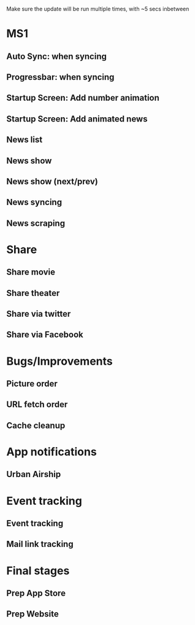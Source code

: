 Make sure the update will be run multiple times, with ~5 secs inbetween

# MS1

## Auto Sync: when syncing
## Progressbar: when syncing

## Startup Screen: Add number animation

## Startup Screen: Add animated news
## News list
## News show
## News show (next/prev)
## News syncing
## News scraping

# Share

## Share movie
## Share theater
## Share via twitter
## Share via Facebook

# Bugs/Improvements

## Picture order
## URL fetch order
## Cache cleanup

# App notifications

## Urban Airship

# Event tracking

## Event tracking
## Mail link tracking

# Final stages

## Prep App Store
## Prep Website
